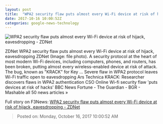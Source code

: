 ```yaml
---
layout: post
title:  "WPA2 security flaw puts almost every Wi-Fi device at risk of hijack, eavesdropping - ZDNet"
date: 2017-10-16 10:00:52Z
categories: google-news-technology
---
```


![WPA2 security flaw puts almost every Wi-Fi device at risk of hijack, eavesdropping - ZDNet](http://zdnet4.cbsistatic.com/hub/i/r/2017/10/16/fffb87d4-04bf-48ec-9f09-731d845f553c/thumbnail/770x578/59e6c1ec1b8cdfb06be135828a963aa2/nyc-turn-12-000-phone-booths-free-wifi-spots-4odvyyeeael.jpg)

ZDNet WPA2 security flaw puts almost every Wi-Fi device at risk of hijack, eavesdropping ZDNet (Image: file photo). A security protocol at the heart of most modern Wi-Fi devices, including computers, phones, and routers, has been broken, putting almost every wireless-enabled device at risk of attack. The bug, known as "KRACK" for Key ... Severe flaw in WPA2 protocol leaves Wi-Fi traffic open to eavesdropping Ars Technica KRACK: Researcher discovers flaws in WPA2 authentication CSO Online Wi-fi security flaw 'puts devices at risk of hacks' BBC News Fortune - The Guardian - BGR - Mashable all 50 news articles »


Full story on F3News: [WPA2 security flaw puts almost every Wi-Fi device at risk of hijack, eavesdropping - ZDNet](http://www.f3nws.com/n/QVMS2)

> Posted on: Monday, October 16, 2017 10:00:52 AM
